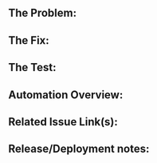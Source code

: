 ## The Problem:

## The Fix:

## The Test:

## Automation Overview:
<!-- Please provide an overview of tests introduced by this PR, or an explanation for why no tests are needed. -->

## Related Issue Link(s):

## Release/Deployment notes:
<!-- Does this affect anything else, or are there ramifications for other code? Does anything have to be done on deployment? -->

